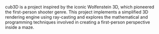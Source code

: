cub3D is a project inspired by the iconic Wolfenstein 3D, which pioneered the first-person shooter genre. This project implements a simplified 3D rendering engine using ray-casting and explores the mathematical and programming techniques involved in creating a first-person perspective inside a maze.
